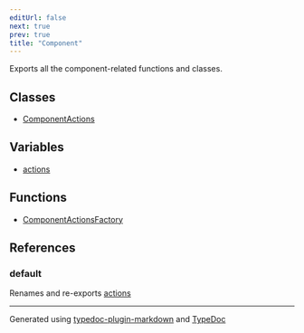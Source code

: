 ```yaml
---
editUrl: false
next: true
prev: true
title: "Component"
---
```


Exports all the component-related functions and classes.

## Classes

- [ComponentActions](/api/namespaces/component/classes/componentactions/)

## Variables

- [actions](/api/namespaces/component/variables/actions/)

## Functions

- [ComponentActionsFactory](/api/namespaces/component/functions/componentactionsfactory/)

## References

### default

Renames and re-exports [actions](/api/namespaces/component/variables/actions/)

***

Generated using [typedoc-plugin-markdown](https://www.npmjs.com/package/typedoc-plugin-markdown) and [TypeDoc](https://typedoc.org/)
